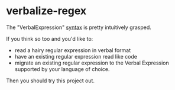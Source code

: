 # verbalize-regex

The "VerbalExpression" [syntax](https://github.com/VerbalExpressions/implementation/wiki/List-of-methods-to-implement) is pretty intuitively grasped.

If you think so too and you'd like to:
- read a hairy regular expression in verbal format
- have an existing regular expression read like code
- migrate an existing regular expression to the Verbal Expression supported by your language of choice.

Then you should try this project out.